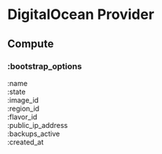 # DigitalOcean Provider   
   
## Compute   
   
### :bootstrap_options   
   
:name   
:state   
:image_id   
:region_id   
:flavor_id   
:public_ip_address   
:backups_active   
:created_at   
